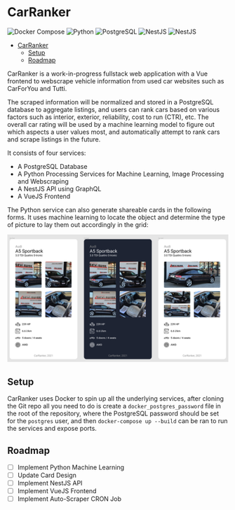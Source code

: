 # CarRanker

![Docker Compose](https://img.shields.io/badge/Docker%20Compose-v3-informational?style=flat&logo=docker)
![Python](https://img.shields.io/badge/Python-3.9-blue?style=flat&logo=python)
![PostgreSQL](https://img.shields.io/badge/DB-PostgreSQL-green?style=flat&logo=postgresql)
![NestJS](https://img.shields.io/badge/Vue-2.6-brightgreen?style=flat&logo=vue.js)
![NestJS](https://img.shields.io/badge/NestJS-7.5-E0234E?style=flat&logo=nestjs)

- [CarRanker](#carranker)
  - [Setup](#setup)
  - [Roadmap](#roadmap)

CarRanker is a work-in-progress fullstack web application with a Vue frontend to webscrape vehicle information from used car websites such as CarForYou and Tutti.

The scraped information will be normalized and stored in a PostgreSQL database to aggregate listings, and users can rank cars based on various factors such as interior, exterior, reliability, cost to run (CTR), etc. The overall car rating will be used by a machine learning model to figure out which aspects a user values most, and automatically attempt to rank cars and scrape listings in the future.

It consists of four services:
 - A PostgreSQL Database
 - A Python Processing Services for Machine Learning, Image Processing and Webscraping
 - A NestJS API using GraphQL
 - A VueJS Frontend

The Python service can also generate shareable cards in the following forms. It uses machine learning to locate the object and determine the type of picture to lay them out accordingly in the grid:

![CarRanker Card](./docs/images/Screenshot%202021-03-02%20113143.png)

## Setup

CarRanker uses Docker to spin up all the underlying services, after cloning the Git repo all you need to do is create a `docker_postgres_password` file in the root of the repository, where the PostgreSQL password should be set for the `postgres` user, and then `docker-compose up --build` can be ran to run the services and expose ports.

## Roadmap

 - [ ] Implement Python Machine Learning
 - [ ] Update Card Design
 - [ ] Implement NestJS API
 - [ ] Implement VueJS Frontend
 - [ ] Implement Auto-Scraper CRON Job

